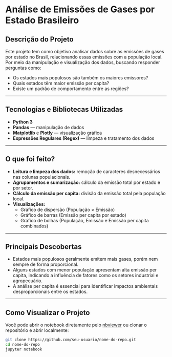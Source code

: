 # Análise de Emissões de Gases por Estado Brasileiro

## Descrição do Projeto
Este projeto tem como objetivo analisar dados sobre as emissões de gases por estado no Brasil, relacionando essas emissões com a população local. Por meio da manipulação e visualização dos dados, buscando responder perguntas como:

- Os estados mais populosos são também os maiores emissores?
- Quais estados têm maior emissão per capita?
- Existe um padrão de comportamento entre as regiões?

---

## Tecnologias e Bibliotecas Utilizadas
- **Python 3**  
- **Pandas** — manipulação de dados  
- **Matplotlib** e **Plotly** — visualização gráfica  
- **Expressões Regulares (Regex)** — limpeza e tratamento dos dados  

---

## O que foi feito?
- **Leitura e limpeza dos dados:** remoção de caracteres desnecessários nas colunas populacionais.  
- **Agrupamentos e sumarização:** cálculo da emissão total por estado e por setor.  
- **Cálculo da emissão per capita:** divisão da emissão total pela população local.  
- **Visualizações:**  
  - Gráfico de dispersão (População × Emissão)  
  - Gráfico de barras (Emissão per capita por estado)  
  - Gráfico de bolhas (População, Emissão e Emissão per capita combinados)  

---

## Principais Descobertas
- Estados mais populosos geralmente emitem mais gases, porém nem sempre de forma proporcional.  
- Alguns estados com menor população apresentam alta emissão per capita, indicando a influência de fatores como os setores industrial e agropecuário.  
- A análise per capita é essencial para identificar impactos ambientais desproporcionais entre os estados.  

---

## Como Visualizar o Projeto
Você pode abrir o notebook diretamente pelo [nbviewer](https://nbviewer.org/) ou clonar o repositório e abrir localmente:

```bash
git clone https://github.com/seu-usuario/nome-do-repo.git
cd nome-do-repo
jupyter notebook
